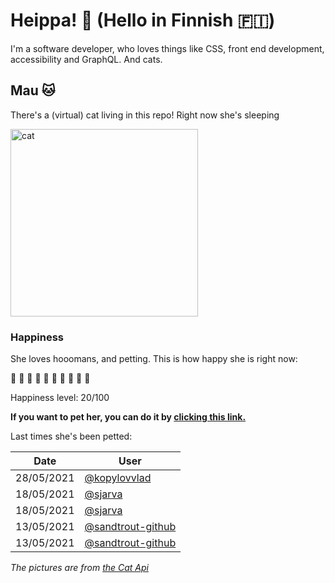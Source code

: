 # Heippa! :wave: (Hello in Finnish :finland:)

I'm a software developer, who loves things like CSS, front end development, accessibility and GraphQL. And cats.

<!-- Cat Widget Start -->
## Mau :cat:

There's a (virtual) cat living in this repo! Right now she's sleeping

<img src=https://cdn2.thecatapi.com/images/b7f.jpg alt="cat" width=300 />
  
### Happiness
  She loves hooomans, and petting. This is how happy she is right now: 
  
  :sparkling_heart: :sparkling_heart: :black_heart: :black_heart: :black_heart: :black_heart: :black_heart: :black_heart: :black_heart: :black_heart: 
  
  Happiness level: 20/100
   
  **If you want to pet her, you can do it by [clicking this link.](https://github.com/eevajonnapanula/eevajonnapanula/issues/new?title=pet-cat&body=Just+submit+the+issue+-+that%27s+all+you+have+to+do+%3Acat%3A)**
  
  Last times she's been petted: 

Date | User
------- | ---------
 28/05/2021 | [@kopylovvlad](https://github.com/kopylovvlad)
18/05/2021 | [@sjarva](https://github.com/sjarva)
18/05/2021 | [@sjarva](https://github.com/sjarva)
13/05/2021 | [@sandtrout-github](https://github.com/sandtrout-github)
13/05/2021 | [@sandtrout-github](https://github.com/sandtrout-github)
  

*The pictures are from [the Cat Api](https://thecatapi.com/)*
<!-- Cat Widget End -->
